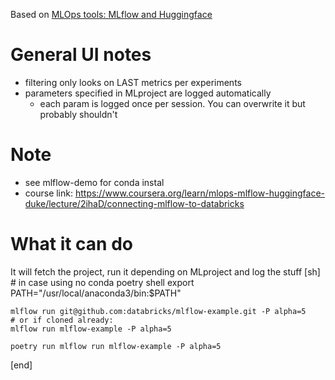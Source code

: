 Based on [MLOps tools: MLflow and Huggingface](https://www.coursera.org/learn/mlops-mlflow-huggingface-duke)
# General UI notes
- filtering only looks on LAST metrics per experiments
- parameters specified in MLproject are logged automatically
    - each param is logged once per session. You can overwrite it but probably shouldn't

# Note
- see mlflow-demo for conda instal
- course link: https://www.coursera.org/learn/mlops-mlflow-huggingface-duke/lecture/2ihaD/connecting-mlflow-to-databricks


# What it can do
It will fetch the project, run it depending on MLproject and log the stuff
[sh]
    # in case using no conda
    poetry shell
    export PATH="/usr/local/anaconda3/bin:$PATH"

    mlflow run git@github.com:databricks/mlflow-example.git -P alpha=5
    # or if cloned already:
    mlflow run mlflow-example -P alpha=5

    poetry run mlflow run mlflow-example -P alpha=5
[end]

